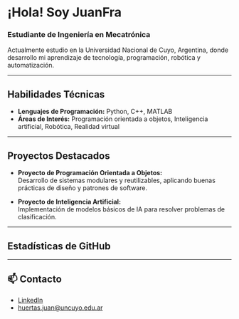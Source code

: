 #  ¡Hola! Soy JuanFra

### Estudiante de Ingeniería en Mecatrónica  
Actualmente estudio en la Universidad Nacional de Cuyo, Argentina, donde desarrollo mi aprendizaje de tecnología, programación, robótica y automatización.

---


##  Habilidades Técnicas

- **Lenguajes de Programación:** Python, C++, MATLAB
- **Áreas de Interés:** Programación orientada a objetos, Inteligencia artificial, Robótica, Realidad virtual

---

##  Proyectos Destacados

- **Proyecto de Programación Orientada a Objetos:**  
  Desarrollo de sistemas modulares y reutilizables, aplicando buenas prácticas de diseño y patrones de software.

- **Proyecto de Inteligencia Artificial:**  
  Implementación de modelos básicos de IA para resolver problemas de clasificación.

---

##  Estadísticas de GitHub

<div align="center">
  


</div>

---

## 📫 Contacto

- [LinkedIn](https://www.linkedin.com/in/juan-francisco-huertas-coppo)
- huertas.juan@uncuyo.edu.ar
